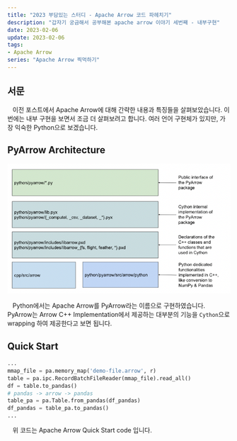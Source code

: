 ```yaml
---
title: "2023 부담있는 스터디 - Apache Arrow 코드 파헤치기"
description: "갑자기 궁금해서 공부해본 apache arrow 이야기 세번째 - 내부구현"
date: 2023-02-06
update: 2023-02-06
tags:
- Apache Arrow
series: "Apache Arrow 찍먹하기"
---
```


## 서문
&nbsp;&nbsp; 이전 포스트에서 Apache Arrow에 대해 간략한 내용과 특징들을 살펴보았습니다. 이번에는 내부 구현을 보면서 조금 더 살펴보려고 합니다. 여러 언어 구현체가 있지만, 가장 익숙한 Python으로 보겠습니다.

## PyArrow Architecture

![PyArrow Architecture](pyararow.png)

&nbsp;&nbsp; Python에서는 Apache Arrow를 PyArrow라는 이름으로 구현하였습니다. PyArrow는 Arrow C++ Implementation에서 제공하는 대부분의 기능을 `Cython`으로 wrapping 하여 제공한다고 보면 됩니다. 

## Quick Start

```python
...
mmap_file = pa.memory_map('demo-file.arrow', r)
table = pa.ipc.RecordBatchFileReader(mmap_file).read_all()
df = table.to_pandas()
# pandas -> arrow -> pandas
table_pa = pa.Table.from_pandas(df_pandas)
df_pandas = table_pa.to_pandas()
...
```

&nbsp;&nbsp; 위 코드는 Apache Arrow Quick Start code 입니다. 
